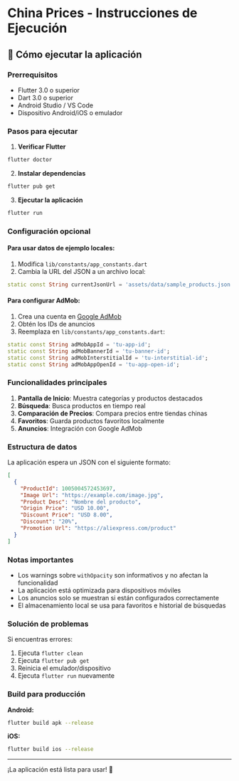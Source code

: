 # China Prices - Instrucciones de Ejecución

## 🚀 Cómo ejecutar la aplicación

### Prerrequisitos
- Flutter 3.0 o superior
- Dart 3.0 o superior
- Android Studio / VS Code
- Dispositivo Android/iOS o emulador

### Pasos para ejecutar

1. **Verificar Flutter**
```bash
flutter doctor
```

2. **Instalar dependencias**
```bash
flutter pub get
```

3. **Ejecutar la aplicación**
```bash
flutter run
```

### Configuración opcional

#### Para usar datos de ejemplo locales:
1. Modifica `lib/constants/app_constants.dart`
2. Cambia la URL del JSON a un archivo local:
```dart
static const String currentJsonUrl = 'assets/data/sample_products.json';
```

#### Para configurar AdMob:
1. Crea una cuenta en [Google AdMob](https://admob.google.com/)
2. Obtén los IDs de anuncios
3. Reemplaza en `lib/constants/app_constants.dart`:
```dart
static const String adMobAppId = 'tu-app-id';
static const String adMobBannerId = 'tu-banner-id';
static const String adMobInterstitialId = 'tu-interstitial-id';
static const String adMobAppOpenId = 'tu-app-open-id';
```

### Funcionalidades principales

1. **Pantalla de Inicio**: Muestra categorías y productos destacados
2. **Búsqueda**: Busca productos en tiempo real
3. **Comparación de Precios**: Compara precios entre tiendas chinas
4. **Favoritos**: Guarda productos favoritos localmente
5. **Anuncios**: Integración con Google AdMob

### Estructura de datos

La aplicación espera un JSON con el siguiente formato:
```json
[
  {
    "ProductId": 1005004572453697,
    "Image Url": "https://example.com/image.jpg",
    "Product Desc": "Nombre del producto",
    "Origin Price": "USD 10.00",
    "Discount Price": "USD 8.00",
    "Discount": "20%",
    "Promotion Url": "https://aliexpress.com/product"
  }
]
```

### Notas importantes

- Los warnings sobre `withOpacity` son informativos y no afectan la funcionalidad
- La aplicación está optimizada para dispositivos móviles
- Los anuncios solo se muestran si están configurados correctamente
- El almacenamiento local se usa para favoritos e historial de búsquedas

### Solución de problemas

Si encuentras errores:
1. Ejecuta `flutter clean`
2. Ejecuta `flutter pub get`
3. Reinicia el emulador/dispositivo
4. Ejecuta `flutter run` nuevamente

### Build para producción

**Android:**
```bash
flutter build apk --release
```

**iOS:**
```bash
flutter build ios --release
```

---

¡La aplicación está lista para usar! 🎉
